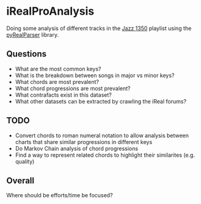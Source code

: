 iRealProAnalysis
================

Doing some analysis of different tracks in the [Jazz 1350](https://www.irealb.com/forums/showthread.php?12753-Jazz-1350-Standards) playlist using the [pyRealParser](https://github.com/drs251/pyRealParser) library.

Questions
---------

* What are the most common keys?
* What is the breakdown between songs in major vs minor keys?
* What chords are most prevalent?
* What chord progressions are most prevalent?
* What contrafacts exist in this dataset?
* What other datasets can be extracted by crawling the iReal forums?

TODO
----

* Convert chords to roman numeral notation to allow analysis between charts that share similar progressions in different keys
* Do Markov Chain analysis of chord progressions
* Find a way to represent related chords to highlight their similarites (e.g. quality)

Overall
-------

Where should be efforts/time be focused?
